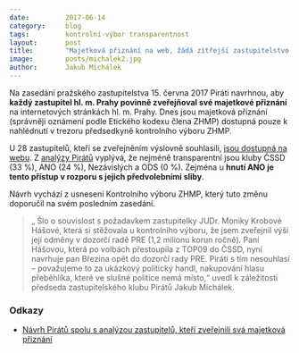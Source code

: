 ```yaml
---
date:         2017-06-14
category:     blog
tags:         kontrolní-výbor transparentnost
layout:       post
title:        "Majetková přiznání na web, žádá zítřejší zastupitelstvo kontrolní výbor a Piráti" 
image:        posts/michalek2.jpg
author:       Jakub Michálek
---
```


Na zasedání pražského zastupitelstva 15. června 2017 Piráti navrhnou, aby **každý zastupitel hl. m. Prahy povinně zveřejňoval své majetkové přiznání** na internetových stránkách hl. m. Prahy. Dnes jsou majetková přiznání (správněji oznámení podle Etického kodexu člena ZHMP) dostupná pouze k nahlédnutí v trezoru předsedkyně kontrolního výboru ZHMP. 

U 28 zastupitelů, kteří se zveřejněním výslovně souhlasili, [jsou dostupná na webu](http://www.praha.eu/jnp/cz/o_meste/primator_a_volene_organy/zastupitelstvo/eticky_kodex_clena_zastupitelstva/oznameni_dle_etickeho_kodexu_clena_zhmp/rok_2015/index.html). Z [analýzy Pirátů](/assets/pdf/navrh-eticky-kodex.pdf) vyplývá, že nejméně transparentní jsou kluby ČSSD (33 %), ANO (24 %), Nezávislých a ODS (0 %). Zejména u **hnutí ANO je tento přístup v rozporu s jejich předvolebními sliby**.

Návrh vychází z usnesení Kontrolního výboru ZHMP, který tuto změnu doporučil na svém posledním zasedání. 

> „ Šlo o souvislost s požadavkem zastupitelky JUDr. Moniky Krobové Hášové, která si stěžovala u kontrolního výboru, že jsem zveřejnil výši její odměny v dozorčí radě PRE (1,2 milionu korun ročně). Paní Hášovou, která po volbách přestoupila z TOP09 do ČSSD, nyní navrhuje pan Březina opět do dozorčí rady PRE. Piráti s tím nesouhlasí – považujeme to za ukázkový politický handl, nakupování hlasu přeběhlíka, které ve slušné politice nemá místo,“ uvedl k záležitosti předseda zastupitelského klubu Pirátů Jakub Michálek.

### Odkazy

* [Návrh Pirátů spolu s analýzou zastupitelů, kteří zveřejnili svá majetková přiznání](/assets/pdf/navrh-eticky-kodex.pdf)
